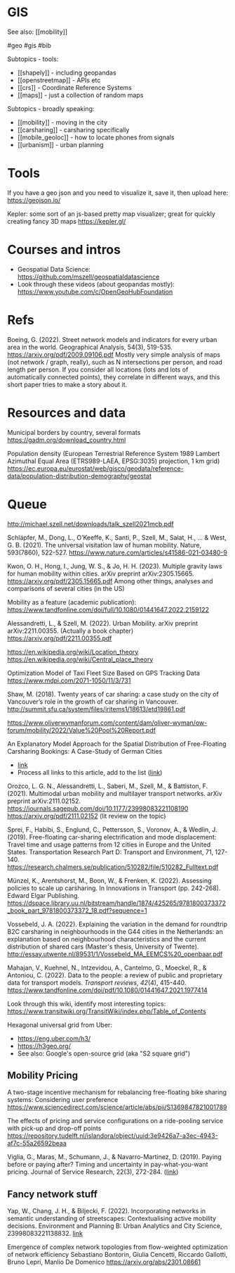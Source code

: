 # GIS

See also: [[mobility]]

#geo #gis #bib


Subtopics - tools:
* [[shapely]] - including geopandas
* [[openstreetmap]] - APIs etc
* [[crs]] - Coordinate Reference Systems
* [[maps]] - just a collection of random maps

Subtopics - broadly speaking:
* [[mobility]] - moving in the city
* [[carsharing]] - carsharing specifically
* [[mobile_geoloc]] - how to locate phones from signals
* [[urbanism]] - urban planning

# Tools

If you have a geo json and you need to visualize it, save it, then upload here:
https://geojson.io/

Kepler: some sort of an js-based pretty map visualizer; great for quickly creating fancy 3D maps
https://kepler.gl/

# Courses and intros

* Geospatial Data Science: https://github.com/mszell/geospatialdatascience
* Look through these videos (about geopandas mostly): https://www.youtube.com/c/OpenGeoHubFoundation

# Refs

Boeing, G. (2022). Street network models and indicators for every urban area in the world. Geographical Analysis, 54(3), 519-535.
https://arxiv.org/pdf/2009.09106.pdf
Mostly very simple analysis of maps (not network / graph, really), such as N intersections per person, and road length per person. If you consider all locations (lots and lots of automatically connected points), they correlate in different ways, and this short paper tries to make a story about it.

# Resources and data

Municipal borders by country, several formats
https://gadm.org/download_country.html

Population density (European Terrestrial Reference System 1989 Lambert Azimuthal Equal Area (ETRS989-LAEA, EPSG:3035) projection, 1 km grid)
https://ec.europa.eu/eurostat/web/gisco/geodata/reference-data/population-distribution-demography/geostat

# Queue

http://michael.szell.net/downloads/talk_szell2021mcb.pdf

Schläpfer, M., Dong, L., O’Keeffe, K., Santi, P., Szell, M., Salat, H., ... & West, G. B. (2021). The universal visitation law of human mobility. Nature, 593(7860), 522-527.
https://www.nature.com/articles/s41586-021-03480-9

Kwon, O. H., Hong, I., Jung, W. S., & Jo, H. H. (2023). Multiple gravity laws for human mobility within cities. arXiv preprint arXiv:2305.15665.
https://arxiv.org/pdf/2305.15665.pdf
Among other things, analyses and comparisons of several cities (in the US)

Mobility as a feature (academic publication): https://www.tandfonline.com/doi/full/10.1080/01441647.2022.2159122


Alessandretti, L., & Szell, M. (2022). Urban Mobility. arXiv preprint arXiv:2211.00355. (Actually a book chapter)
https://arxiv.org/pdf/2211.00355.pdf

https://en.wikipedia.org/wiki/Location_theory
https://en.wikipedia.org/wiki/Central_place_theory

Optimization Model of Taxi Fleet Size Based on GPS Tracking Data
https://www.mdpi.com/2071-1050/11/3/731

Shaw, M. (2018). Twenty years of car sharing: a case study on the city of Vancouver’s role in the growth of car sharing in Vancouver.
http://summit.sfu.ca/system/files/iritems1/18613/etd19861.pdf

https://www.oliverwymanforum.com/content/dam/oliver-wyman/ow-forum/mobility/2022/Value%20Pool%20Report.pdf

An Explanatory Model Approach for the Spatial Distribution of Free-Floating Carsharing Bookings: A Case-Study of German Cities
* [link](https://pdfs.semanticscholar.org/343e/d69c2ad96ef30e0fb3e8e03110598f540d5d.pdf?_ga=2.157482803.881533839.1633099311-97609317.1633099311)
* Process all links to this article, add to the list ([link](https://scholar.google.com/scholar?cites=127356670159689516&as_sdt=2005&sciodt=0,5&hl=en))

Orozco, L. G. N., Alessandretti, L., Saberi, M., Szell, M., & Battiston, F. (2021). Multimodal urban mobility and multilayer transport networks. arXiv preprint arXiv:2111.02152.
https://journals.sagepub.com/doi/10.1177/23998083221108190
https://arxiv.org/pdf/2111.02152
(lit review on the topic)

Sprei, F., Habibi, S., Englund, C., Pettersson, S., Voronov, A., & Wedlin, J. (2019). Free-floating car-sharing electrification and mode displacement: Travel time and usage patterns from 12 cities in Europe and the United States. Transportation Research Part D: Transport and Environment, 71, 127-140.
https://research.chalmers.se/publication/510282/file/510282_Fulltext.pdf

Münzel, K., Arentshorst, M., Boon, W., & Frenken, K. (2022). Assessing policies to scale up carsharing. In Innovations in Transport (pp. 242-268). Edward Elgar Publishing.
https://dspace.library.uu.nl/bitstream/handle/1874/425265/9781800373372_book_part_9781800373372_18.pdf?sequence=1

Vossebeld, J. A. (2022). Explaining the variation in the demand for roundtrip B2C carsharing in neighbourhoods in the G44 cities in the Netherlands: an explanation based on neighbourhood characteristics and the current distribution of shared cars (Master's thesis, University of Twente).
http://essay.utwente.nl/89531/1/Vossebeld_MA_EEMCS%20_openbaar.pdf

Mahajan, V., Kuehnel, N., Intzevidou, A., Cantelmo, G., Moeckel, R., & Antoniou, C. (2022). Data to the people: a review of public and proprietary data for transport models. _Transport reviews_, _42_(4), 415-440.
https://www.tandfonline.com/doi/pdf/10.1080/01441647.2021.1977414

Look through this wiki, identify most interesting topics: https://www.transitwiki.org/TransitWiki/index.php/Table_of_Contents

Hexagonal universal grid from Uber:
* https://eng.uber.com/h3/
* https://h3geo.org/
* See also: Google's open-source grid (aka "S2 square grid")

## Mobility Pricing

A two-stage incentive mechanism for rebalancing free-floating bike sharing systems: Considering user preference
https://www.sciencedirect.com/science/article/abs/pii/S1369847821001789

The effects of pricing and service configurations on a ride-pooling service with pick-up and drop-off points
https://repository.tudelft.nl/islandora/object/uuid:3e9426a7-a3ec-4943-af7c-55a26592beaa

Viglia, G., Maras, M., Schumann, J., & Navarro-Martinez, D. (2019). Paying before or paying after? Timing and uncertainty in pay-what-you-want pricing. Journal of Service Research, 22(3), 272-284. ([link](https://pure.port.ac.uk/ws/portalfiles/portal/13177493/VIGLIA_2019_cright_JSR_Paying_before_or_paying_after_Timing_and_uncertainty_in_pay_what_you_want_pricing.pdf))

## Fancy network stuff

Yap, W., Chang, J. H., & Biljecki, F. (2022). Incorporating networks in semantic understanding of streetscapes: Contextualising active mobility decisions. Environment and Planning B: Urban Analytics and City Science, 23998083221138832.
[link](https://journals.sagepub.com/doi/pdf/10.1177/23998083221138832?casa_token=8MGV-jXu3L8AAAAA:cGdqX1ZgZZRROlXnzjeeNWnyiAZA3LzlgDlmZlN0gphEK5Qp40bPBEbwGZJmI493Htdi7bhcu5Ee)

Emergence of complex network topologies from flow-weighted optimization of network efficiency
Sebastiano Bontorin, Giulia Cencetti, Riccardo Gallotti, Bruno Lepri, Manlio De Domenico
https://arxiv.org/abs/2301.08661